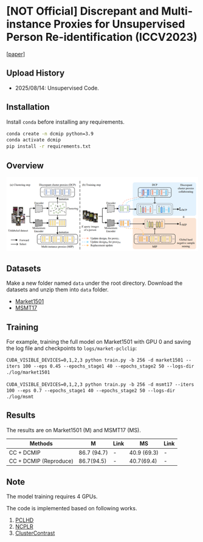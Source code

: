 # [NOT Official] Discrepant and Multi-instance Proxies for Unsupervised Person Re-identification (ICCV2023)

[[paper]](https://openaccess.thecvf.com/content/ICCV2023/papers/Zou_Discrepant_and_Multi-Instance_Proxies_for_Unsupervised_Person_Re-Identification_ICCV_2023_paper.pdf)

## Upload History

* 2025/08/14: Unsupervised Code.

## Installation

Install `conda` before installing any requirements.

```bash
conda create -n dcmip python=3.9
conda activate dcmip
pip install -r requirements.txt
```
## Overview

![image](./figs/DCMIP.png)

## Datasets

Make a new folder named `data` under the root directory. Download the datasets and unzip them into `data` folder.
* [Market1501](https://drive.google.com/file/d/0B8-rUzbwVRk0c054eEozWG9COHM/view)
* [MSMT17](https://arxiv.org/abs/1711.08565)

## Training

For example, training the full model on Market1501 with GPU 0 and saving the log file and checkpoints to `logs/market-pclclip`:

```
CUDA_VISIBLE_DEVICES=0,1,2,3 python train.py -b 256 -d market1501 --iters 100 --eps 0.45 --epochs_stage1 40 --epochs_stage2 50 --logs-dir ./log/market1501

CUDA_VISIBLE_DEVICES=0,1,2,3 python train.py -b 256 -d msmt17 --iters 100 --eps 0.7 --epochs_stage1 40 --epochs_stage2 50 --logs-dir ./log/msmt
```

## Results

The results are on Market1501 (M) and MSMT17 (MS).

| Methods | M | Link | MS | Link |
| --- | -- | -- | -- | - |
| CC + DCMIP | 86.7 (94.7) | - | 40.9 (69.3) | - |
| CC + DCMIP (Reproduce) |  86.7(94.5) | - |  40.7(69.4) | - |

## Note
The model training requires 4 GPUs.

The code is implemented based on following works.

1. [PCLHD](https://github.com/RikoLi/PCL-CLIP)
2. [NCPLR](https://github.com/haichuntai/NCPLR-ReID)
3. [ClusterContrast](https://github.com/alibaba/cluster-contrast-reid)



